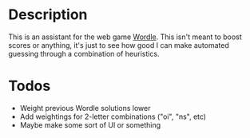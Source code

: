 # Description

This is an assistant for the web game
[Wordle](https://www.powerlanguage.co.uk/wordle/). This isn't meant to boost
scores or anything, it's just to see how good I can make automated guessing
through a combination of heuristics.

# Todos

- Weight previous Wordle solutions lower
- Add weightings for 2-letter combinations ("oi", "ns", etc)
- Maybe make some sort of UI or something
